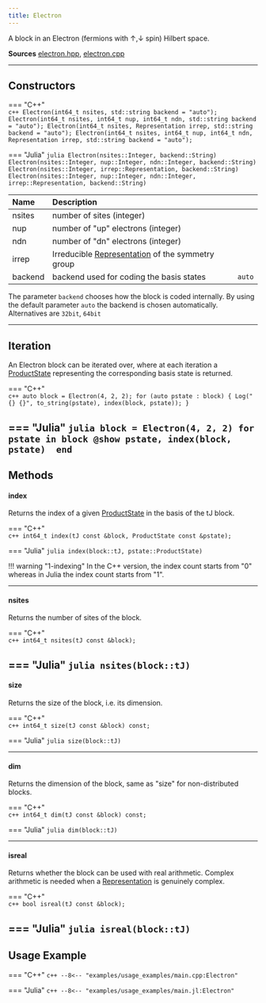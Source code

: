 ```yaml
---
title: Electron
---
```


A block in an Electron (fermions with $\uparrow, \downarrow$ spin) Hilbert space. 

**Sources** [electron.hpp](https://github.com/awietek/xdiag/blob/main/xdiag/blocks/electron.hpp), [electron.cpp](https://github.com/awietek/xdiag/blob/main/xdiag/blocks/electron.cpp)

---

## Constructors

=== "C++"	
	```c++
    Electron(int64_t nsites, std::string backend = "auto");
    Electron(int64_t nsites, int64_t nup, int64_t ndn, std::string backend = "auto");
    Electron(int64_t nsites, Representation irrep, std::string backend = "auto");
    Electron(int64_t nsites, int64_t nup, int64_t ndn, Representation irrep, std::string backend = "auto");
	```
	
=== "Julia"
	```julia
	Electron(nsites::Integer, backend::String)
	Electron(nsites::Integer, nup::Integer, ndn::Integer, backend::String)
	Electron(nsites::Integer, irrep::Representation, backend::String)
	Electron(nsites::Integer, nup::Integer, ndn::Integer, irrep::Representation, backend::String)
	```

| Name    | Description                                                                          |        |
|:--------|:-------------------------------------------------------------------------------------|--------|
| nsites  | number of sites (integer)                                                            |        |
| nup     | number of "up" electrons (integer)                                                   |        |
| ndn     | number of "dn" electrons (integer)                                                   |        |
| irrep   | Irreducible [Representation](../symmetries/representation.md)  of the symmetry group |        |
| backend | backend used for coding the basis states                                             | `auto` |

The parameter `backend` chooses how the block is coded internally. By using the default parameter `auto` the backend is chosen automatically. Alternatives are `32bit`, `64bit`

---

## Iteration

An Electron block can be iterated over, where at each iteration a [ProductState](../states/product_state.md) representing the corresponding basis state is returned.

=== "C++"	
	```c++
    auto block = Electron(4, 2, 2);
	for (auto pstate : block) {
      Log("{} {}", to_string(pstate), index(block, pstate));
	}
	```
	
=== "Julia"
	```julia
	block = Electron(4, 2, 2)
	for pstate in block
		@show pstate, index(block, pstate) 
	end
	```
---

## Methods

#### index

Returns the index of a given [ProductState](../states/product_state.md) in the basis of the tJ block.

=== "C++"	
	```c++
	int64_t index(tJ const &block, ProductState const &pstate);
	```
	
=== "Julia"
	```julia
	index(block::tJ, pstate::ProductState)
	```
	
!!! warning "1-indexing"
	In the C++ version, the index count starts from "0" whereas in Julia the index count starts from "1".

---

#### nsites

Returns the number of sites of the block.

=== "C++"	
	```c++
	int64_t nsites(tJ const &block);
	```
	
=== "Julia"
	```julia
	nsites(block::tJ)
	```
---

#### size
Returns the size of the block, i.e. its dimension.

=== "C++"	
	```c++
	int64_t size(tJ const &block) const;
	```
	
=== "Julia"
	```julia
	size(block::tJ)
	```

---

#### dim
Returns the dimension of the block, same as "size" for non-distributed blocks.

=== "C++"	
	```c++
	int64_t dim(tJ const &block) const;
	```
	
=== "Julia"
	```julia
	dim(block::tJ)
	```

---
		
#### isreal
Returns whether the block can be used with real arithmetic. 
Complex arithmetic is needed when a
[Representation](../symmetries/representation.md) is genuinely complex.

=== "C++"	
	```c++
    bool isreal(tJ const &block);
	```

=== "Julia"
	```julia
    isreal(block::tJ)
	```
---

## Usage Example

=== "C++"
	```c++
	--8<-- "examples/usage_examples/main.cpp:Electron"
	```

=== "Julia"
	```c++
	--8<-- "examples/usage_examples/main.jl:Electron"
	```
